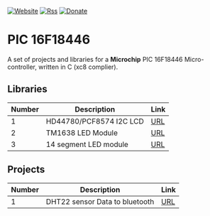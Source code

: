 [![Website](https://img.shields.io/badge/Website-Link-blue.svg)](https://gavinlyonsrepo.github.io/)  [![Rss](https://img.shields.io/badge/Subscribe-RSS-yellow.svg)](https://gavinlyonsrepo.github.io//feed.xml)  [![Donate](https://img.shields.io/badge/Donate-PayPal-green.svg)](https://www.paypal.com/paypalme/whitelight976)

# PIC 16F18446

A set of projects and libraries for a **Microchip**  PIC 16F18446 Micro-controller, written in C (xc8 complier).

Libraries 
-------------------
| Number  | Description | Link |
| --- | --- | --- |
| 1 |  HD44780/PCF8574 I2C LCD  | [URL](projects/LM35) |
| 2 |  TM1638 LED Module   | [URL](projects/TM1638) |
| 3 |  14 segment  LED module  | [URL](projects/FourteenSeg) |

Projects  
-------------------
| Number  | Description | Link |
| --- | --- | --- |
| 1 |  DHT22 sensor Data to bluetooth | [URL](projects/Bluetooth) |
